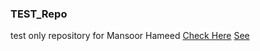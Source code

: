 ### TEST_Repo
test only repository for Mansoor Hameed
[Check Here](https://www.youtube.com/watch?v=bns5ELvbzVk&list=PLeo1K3hjS3ut49PskOfLnE6WUoOp_2lsD&index=2)
[See](http://localhost:8888/notebooks/Desktop/Code/Potatoes%20diseases/Training/training.ipynb)
